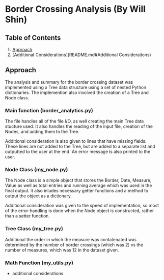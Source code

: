# Border Crossing Analysis (By Will Shin)

## Table of Contents
1. [Approach](README.md#Approach)
1. [Additional Considerations](README.md#Additional Considerations)

## Approach
The analysis and summary for the border crossing dataset was implemented using a Tree data structure using a set of nested Python dictionaries. The implemention also involved the creation of a Tree and Node class. 

### Main function  (border_analytics.py)
The file handles all of the file I/O, as well creating the main Tree data stucture used. It also handles the reading of the input file, creation of the Nodes, and adding them to the Tree.  

Additional consideration is also given to lines that have missing fields. These lines are not added to the Tree, but are added to a separate list and outputted to the user at the end.  An error message is also printed to the user. 

### Node Class (my_node.py)
The Node class is a simple object that stores the Border, Date, Measure, Value as well as total entries and running average which was used in the final output.  It also inludes necessary getter functions and a method to output the object as a dictionary. 

Additional consideration was given to the speed of implementation, so most of the error-handling is done when the Node object is constructed, rather than a setter function. 

### Tree Class (my_tree.py)



Additional the order in which the measure was contatenated was determined by the number of border crossings (which was 2) vs the number of measures, which was 12 in the dataset given.


### Math Function (my_utils.py)

* additional considerations




